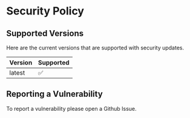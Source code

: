 # Security Policy

## Supported Versions

Here are the current versions that are supported with security updates.

| Version | Supported          |
| ------- | ------------------ |
| latest  | :white_check_mark: |

## Reporting a Vulnerability

To report a vulnerability please open a Github Issue.
